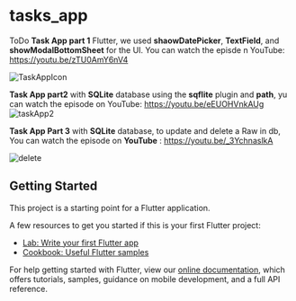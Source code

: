 # tasks_app

ToDo **Task App part 1**  Flutter, we used **shaowDatePicker**, **TextField**, and **showModalBottomSheet** for the UI.
You can watch the episde n YouTube: https://youtu.be/zTU0AmY6nV4


![TaskAppIcon](https://user-images.githubusercontent.com/36349126/172049930-50d6aa7b-6323-49e6-aca0-1f464a02e55f.png)

**Task App part2** with **SQLite** database using the **sqflite** plugin and **path**, yu can watch the episode on YouTube: https://youtu.be/eEUOHVnkAUg
![taskApp2](https://user-images.githubusercontent.com/36349126/173416792-4736ad47-f531-4808-84b9-4a665937396e.png)


**Task App Part 3** with **SQLite** database, to update and delete a Raw in db, You can watch the episode on **YouTube** : https://youtu.be/_3YchnaslkA

![delete](https://user-images.githubusercontent.com/36349126/174433848-962150cb-7cca-48cb-b584-a7abd2c547bf.png)



## Getting Started

This project is a starting point for a Flutter application.

A few resources to get you started if this is your first Flutter project:

- [Lab: Write your first Flutter app](https://flutter.dev/docs/get-started/codelab)
- [Cookbook: Useful Flutter samples](https://flutter.dev/docs/cookbook)

For help getting started with Flutter, view our
[online documentation](https://flutter.dev/docs), which offers tutorials,
samples, guidance on mobile development, and a full API reference.
